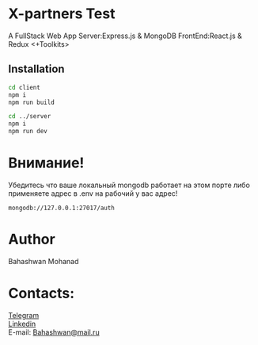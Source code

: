 # X-partners Test

A FullStack Web App
Server:Express.js & MongoDB
FrontEnd:React.js & Redux <+Toolkits>

## Installation


```bash
cd client
npm i
npm run build

cd ../server
npm i
npm run dev

```
# Внимание!
Убедитесь что ваше локальный mongodb работает на этом порте либо применяете адрес в .env на рабочий у вас адрес!
```
mongodb://127.0.0.1:27017/auth
```


# Author
Bahashwan Mohanad
# Contacts: 

[Telegram](https://t.me/Bahashwan_Mohanad)   
[Linkedin](https://www.linkedin.com/in/mohanad-bahashwan/)  
  E-mail: Bahashwan@mail.ru

